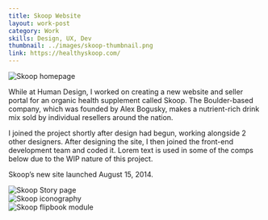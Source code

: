 ```yaml
---
title: Skoop Website
layout: work-post
category: Work
skills: Design, UX, Dev
thumbnail: ../images/skoop-thumbnail.png
link: https://healthyskoop.com/
---
```

<div><img class="project-image" alt="Skoop homepage" src="http://localhost:4000/images/skoop-homepage.png"></div>

While at Human Design, I worked on creating a new website and seller portal for an organic health supplement called Skoop. The Boulder-based company, which was founded by Alex Bogusky, makes a nutrient-rich drink mix sold by individual resellers around the nation.

I joined the project shortly after design had begun, working alongside 2 other designers. After designing the site, I then joined the front-end development team and coded it. Lorem text is used in some of the comps below due to the WIP nature of this project.

Skoop’s new site launched August 15, 2014.

<div><img class="project-image" alt="Skoop Story page" src="http://localhost:4000/images/skoop-story.png"></div>

<div><img class="project-image" alt="Skoop iconography" src="http://localhost:4000/images/skoop-icons.png"></div>

<div><img class="project-image" alt="Skoop flipbook module" src="http://localhost:4000/images/skoop-flipbook.gif"></div>

